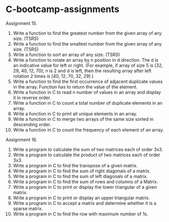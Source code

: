 # C-bootcamp-assignments

Assignment 15.
1. Write a function to find the greatest number from the given array of any size. (TSRS)
2. Write a function to find the smallest number from the given array of any size. (TSRS)
3. Write a function to sort an array of any size. (TSRS)
4. Write a function to rotate an array by n position in d direction. The d is an indicative
value for left or right. (For example, if array of size 5 is [32, 29, 40, 12, 70]; n is 2 and
d is left, then the resulting array after left rotation 2 times is [40, 12, 70, 32, 29] )
5. Write a function to find the first occurrence of adjacent duplicate values in the array.
Function has to return the value of the element.
6. Write a function in C to read n number of values in an array and display it in reverse
order.
7. Write a function in C to count a total number of duplicate elements in an array.
8. Write a function in C to print all unique elements in an array.
9. Write a function in C to merge two arrays of the same size sorted in descending
order.
10. Write a function in C to count the frequency of each element of an array.

Assignment 16.
1. Write a program to calculate the sum of two matrices each of order 3x3.
2. Write a program to calculate the product of two matrices each of order 3x3.
3. Write a program in C to find the transpose of a given matrix.
4. Write a program in C to find the sum of right diagonals of a matrix.
5. Write a program in C to find the sum of left diagonals of a matrix.
6. Write a program in C to find the sum of rows and columns of a Matrix.
7. Write a program in C to print or display the lower triangular of a given matrix.
8. Write a program in C to print or display an upper triangular matrix.
9. Write a program in C to accept a matrix and determine whether it is a sparse matrix.
10. Write a program in C to find the row with maximum number of 1s.
